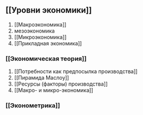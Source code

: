 
## [[Уровни экономики]]

1. [[Макроэкономика]]
2. мезоэкономика
3. [[Микроэкономика]]
4. [[Прикладная экономика]]


### [[Экономическая теория]]

1. [[Потребности как предпосылка производства]]
2. [[Пирамида Маслоу]]
3. [[Ресурсы (факторы) производства]]
4. [[Макро- и микро-экономика]]

### [[Эконометрика]]